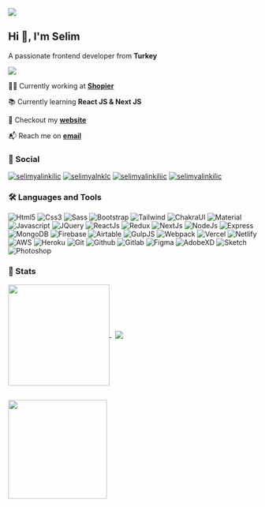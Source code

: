 <img src="https://media.giphy.com/media/qgQUggAC3Pfv687qPC/giphy.gif" />

## Hi 👋, I'm Selim

A passionate frontend developer from **Turkey**

![](https://komarev.com/ghpvc/?username=selimyalinkilic&color=brightgreen)

👨‍💻 Currently working at **[Shopier](https://www.shopier.com)**

📚 Currently learning **React JS & Next JS**

🔎 Checkout my **[website](https://selimyalinkilic.com)**

📬 Reach me on **[email](yalinkilicselim@gmail.com)**


### 🔗 Social

<p align="left">
  <a href="https://www.facebook.com/selimyalinkilic/" target="_blank"><img src="https://img.shields.io/badge/Facebook-1877F2?style=for-the-badge&logo=facebook&logoColor=white" alt="selimyalinkilic" /></a>
  <a href="https://twitter.com/selimyalnklc" target="_blank"><img src="https://img.shields.io/badge/Twitter-1DA1F2?style=for-the-badge&logo=twitter&logoColor=white" alt="selimyalnklc" /></a>
  <a href="https://www.instagram.com/selimyalinkiliic/" target="_blank"><img src="https://img.shields.io/badge/Instagram-E4405F?style=for-the-badge&logo=instagram&logoColor=white" alt="selimyalinkiliic" /></a>
  <a href="https://www.linkedin.com/in/selimyalinkilic/" target="_blank"><img src="https://img.shields.io/badge/LinkedIn-0077B5?style=for-the-badge&logo=linkedin&logoColor=white" alt="selimyalinkilic" /></a>  
</p>

### 🛠 Languages and Tools

<p align="left">
  <img src="https://img.shields.io/badge/HTML5-E34F26?style=for-the-badge&logo=html5&logoColor=white" alt="Html5" />
  <img src="https://img.shields.io/badge/CSS3-1572B6?style=for-the-badge&logo=css3&logoColor=white" alt="Css3" />
  <img src="https://img.shields.io/badge/Sass-CC6699?style=for-the-badge&logo=sass&logoColor=white" alt="Sass" />
  <img src="https://img.shields.io/badge/Bootstrap-563D7C?style=for-the-badge&logo=bootstrap&logoColor=white" alt="Bootstrap" />
  <img src="https://img.shields.io/badge/Tailwind_CSS-38B2AC?style=for-the-badge&logo=tailwind-css&logoColor=white" alt="Tailwind" />
  <img src="https://img.shields.io/badge/Chakra--UI-319795?style=for-the-badge&logo=chakra-ui&logoColor=white" alt="ChakraUI" />    
  <img src="https://img.shields.io/badge/Material%20UI-007FFF?style=for-the-badge&logo=mui&logoColor=white" alt="Material" />    
  <img src="https://img.shields.io/badge/JavaScript-F7DF1E?style=for-the-badge&logo=javascript&logoColor=323330" alt="Javascript" />  
  <img src="https://img.shields.io/badge/jQuery-0769AD?style=for-the-badge&logo=jquery&logoColor=white" alt="JQuery" />
  <img src="https://img.shields.io/badge/React-20232A?style=for-the-badge&logo=react&logoColor=61DBFB" alt="ReactJs" />
  <img src="https://img.shields.io/badge/Redux-593D88?style=for-the-badge&logo=redux&logoColor=white" alt="Redux" />  
  <img src="https://img.shields.io/badge/next.js-ffffff?style=for-the-badge&logo=nextdotjs&logoColor=black" alt="NextJs" />
  <img src="https://img.shields.io/badge/Node.js-339933?style=for-the-badge&logo=nodedotjs&logoColor=white" alt="NodeJs" />
  <img src="https://img.shields.io/badge/Express.js-ffffff?style=for-the-badge&logo=express&logoColor=black" alt="Express" />  
  <img src="https://img.shields.io/badge/MongoDB-4EA94B?style=for-the-badge&logo=mongodb&logoColor=white" alt="MongoDB" />
  <img src="https://img.shields.io/badge/firebase-ffca28?style=for-the-badge&logo=firebase&logoColor=black" alt="Firebase" />  
  <img src="https://img.shields.io/badge/Airtable-18BFFF?style=for-the-badge&logo=Airtable&logoColor=white" alt="Airtable" />
  <img src="https://img.shields.io/badge/Gulp-CF4647?style=for-the-badge&logo=gulp&logoColor=white" alt="GulpJS" />
  <img src="https://img.shields.io/badge/Webpack-8DD6F9?style=for-the-badge&logo=Webpack&logoColor=white" alt="Webpack" />
  <img src="https://img.shields.io/badge/Vercel-000000?style=for-the-badge&logo=vercel&logoColor=white" alt="Vercel" />
  <img src="https://img.shields.io/badge/Netlify-00C7B7?style=for-the-badge&logo=netlify&logoColor=white" alt="Netlify" />  
  <img src="https://img.shields.io/badge/Amazon_AWS-FF9900?style=for-the-badge&logo=amazonaws&logoColor=white" alt="AWS" />
  <img src="https://img.shields.io/badge/Heroku-430098?style=for-the-badge&logo=heroku&logoColor=white" alt="Heroku" />
  <img src="https://img.shields.io/badge/GIT-E44C30?style=for-the-badge&logo=git&logoColor=white" alt="Git" />
  <img src="https://img.shields.io/badge/GitHub-100000?style=for-the-badge&logo=github&logoColor=white" alt="Github" />    
  <img src="https://img.shields.io/badge/GitLab-330F63?style=for-the-badge&logo=gitlab&logoColor=white" alt="Gitlab" />
  <img src="https://img.shields.io/badge/Figma-F24E1E?style=for-the-badge&logo=figma&logoColor=white" alt="Figma" />
  <img src="https://img.shields.io/badge/Adobe%20XD-470137?style=for-the-badge&logo=Adobe%20XD&logoColor=#FF61F6" alt="AdobeXD" />
  <img src="https://img.shields.io/badge/Sketch-FFB387?style=for-the-badge&logo=sketch&logoColor=black" alt="Sketch" />
  <img src="https://img.shields.io/badge/Adobe%20Photoshop-31A8FF?style=for-the-badge&logo=Adobe%20Photoshop&logoColor=black" alt="Photoshop" />  
</p>

### 🚀 Stats

<p>
  <a href="https://github.com/anuraghazra/github-readme-stats">
    <img align="center" src="https://github-readme-stats.vercel.app/api?username=selimyalinkilic&show_icons=true&theme=radical" height="205" />
  </a>
  &nbsp;
  <a href="https://github.com/anuraghazra/convoychat">
    <img align="center" src="https://github-readme-stats.vercel.app/api/top-langs/?username=selimyalinkilic&hide=html,shell&theme=radical" />
  </a>
</p>

##

<p>  
  <a href="https://buymeacoffee.com/selimyalinkilic" target="_blank"><img src="https://res.cloudinary.com/selimyal/image/upload/v1641238333/bmc-button_ast3kz.png" width="200" /></a>  
</p>
